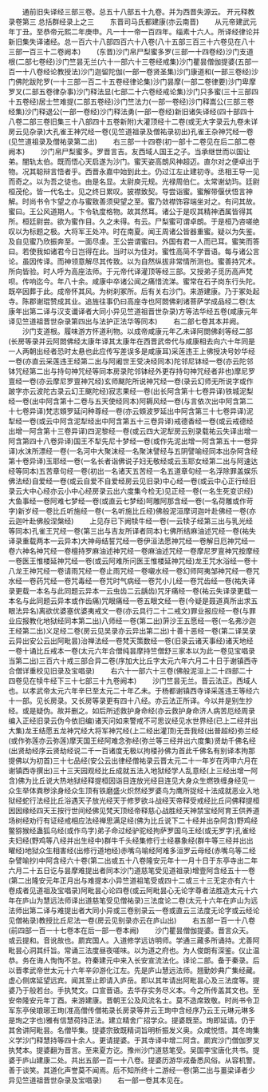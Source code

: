 <!-- { "loadSidebar": true } -->
　　通前旧失译经三部三卷。总五十八部五十九卷。并为西晋失源云。
开元释教录卷第三
总括群经录上之三
　　东晋司马氏都建康(亦云南晋)
　　从元帝建武元年丁丑。至恭帝元熙二年庚申。凡一十一帝一百四年。缁素十六人。所译经律论并新旧集失译诸经。总一百六十八部四百六十八卷(八十五部三百三十六卷见在八十三部一百三十二卷阙本)
　　(东晋)沙门帛尸梨蜜多罗(三部一十四卷经)沙门支道根(二部七卷经)沙门竺昙无兰(六十一部六十三卷经戒集)沙门瞿昙僧伽提婆(五部一百一十八卷经论教授法)沙门迦留陀伽(一部一卷贤圣集)沙门康道和(一部三卷经)沙门佛陀跋陀罗(一十三部一百二十五卷经律论集)沙门昙摩(一部二卷律要)沙门卑摩罗叉(二部五卷律杂事)沙门释法显(七部二十六卷经戒论集)沙门只多蜜(三十三部四十五卷经)居士竺难提(二部五卷经)沙门竺法力(一部一卷经)沙门释嵩公(三部三卷经集)沙门释退公(一部一卷经)沙门释法勇(一部一卷经)新旧诸失译经(四十部四十八卷二部三卷旧集三十八部四十五卷新附)大灌顶经十二卷(或无大字录云九卷未详房云见杂录)大孔雀王神咒经一卷(见竺道祖录及僧祐录初出)孔雀王杂神咒经一卷(见竺道祖录及僧祐录第二出)
　　右三部一十四卷(初一部十二卷见在后二部二卷阙本)
　　沙门帛尸梨蜜多。罗晋言吉。友西域人国王之子。当承继世而以国让弟。闇轨太伯。既而悟心天启遂为沙门。蜜天姿高朗风神超迈。直尔对之便卓出于物。况其聪辩言悟者乎。西晋永嘉中始到此土。仍过江左止建初寺。丞相王导一见而奇之。以为吾之徒也。由是名显。太尉庾元规。光禄周伯仁。太常谢幼玙。廷尉桓茂伦。皆一代名士。见之终日累叹。披襟致契。导尝诣蜜。蜜解带偃伏悟言神解。时尚书令卞望之亦与蜜致善须臾望之至。蜜乃敛襟饰容端坐对之。有问其故。蜜曰。王公风道期人。卞令轨度格物。故其然耳。诸公于是叹其精神洒属皆得其所。桓廷尉尝。欲为蜜作目。久之未得。有云。尸梨蜜可谓卓朗。于是桓乃咨嗟绝叹以为标题之极。大将军王处冲。时在南夏。闻王周诸公皆器重蜜。疑以为失鉴。及自见蜜乃欣振奔至。一面尽虔。王公尝谓蜜曰。外国有君一人而已耳。蜜笑而答曰。若使我如诸君今日岂得在此。当时以为佳对。蜜性高简不学晋语。每与诸公言论。虽因传译。而神领意解尽其传致。以为自然纵拔非常情所测也。蜜善持咒术。所向皆验。时人呼为高座法师。于元帝代译灌顶等经三部。又授弟子觅历高声梵呗。传响迄今。年八十余。咸康中卒诸公闻之痛惜流涕。蜜常在石子岗东行头陀。既卒因葬于此。成帝怀其风。为树刹冢所。后有关右沙门。来游建康。乃于冢处起寺。陈郡谢琨赞成其业。追旌往事仍曰高座寺也阿閦佛刹诸菩萨学成品经二卷(太康年出第二译与汉支谶译者大同小异见竺道祖晋世杂录)方等法华经五卷(咸康元年译见竺道祖晋世杂录第四出与法护正法华等同本)
　　右二部七卷其本并阙。
　　沙门支道根。履味游方怀道利物。以成帝咸康元年乙未译阿閦佛刹等经二部(长房等录并云阿閦佛经太康年译其太康年在西晋武帝代与咸康相去向六十年同是一人两朝出经者恐时太悬也此应传写差误多是咸康耳)采莲违王上佛授决号妙华经一卷(亦直云采莲违王经第二出与阿阇世王受决经同本)陀邻尼钵经一卷(亦云陀邻钵咒经第二出与持句神咒经等同本房录陀邻钵经外更存持句神咒经者非也)摩尼罗亶经一卷(亦云摩尼罗亶神咒经)玄师颰陀所说神咒经一卷(录云幻师无所说字或作跛字亦云波陀古录云幻王颰陀经)寂志果经一卷(出长阿含第十七卷异译)铁城泥梨经一卷(出中阿含第十二卷与五天使经同本)阿耨风经一卷(与言依次出中阿含第二十七卷异译)梵志頞罗延问种尊经一卷(亦云頞波罗延出中阿含第三十七卷异译)泥犁经一卷(或云中阿含泥犁经出中阿含第五十三卷异译)戒德香经一卷(或云戒德经出增一阿含第十三卷异译)四泥黎经一卷(或云四大泥犁房云别录载祐云失译出增一阿含第四十八卷异译)国王不犁先尼十梦经一卷(或作先泥出增一阿含第五十一卷异译)水沫所漂经一卷(一名河中大聚沫经一名聚沫譬经与五阴譬喻经同本出杂阿含经第十卷异译)玉耶经一卷(一名长者诣佛说子妇无敬经或云玉耶女经第二出与阿速达经等同本)五苦章句经一卷(初出一名诸天五苦经一名五道章句经一名浮除罪盖娱乐佛法经)自爱经一卷(或云自爱不自爱经房云见旧录)中心经一卷(或云中心正行经旧录云大中心经亦云小中心经房录云出六度集今检无)见正经一卷(一名生死变识经)大鱼事经一卷阿难七梦经一卷(或直云七梦经)呵雕阿那含经一卷(一名荷雕或作苛字)新岁经一卷比丘听施经一卷(一名听施比丘经)佛般泥洹摩诃迦叶赴佛经一卷(亦云迦叶赴佛般涅槃经)
　　上见存已下阙犊牛经一卷(一云犊子经第三出与乳光经等同本)孔雀王咒经一卷(第三出与吉友所译者同本)七佛所结麻油述咒经一卷(祐失译录重载两本一云异本)大神母结誓咒经一卷伊洹法愿神咒经一卷解日厄神咒经一卷六神名神咒经一卷檀持罗麻油述神咒经一卷麻油述咒经一卷摩尼罗亶神咒按摩经一卷医王惟楼延神咒经一卷(或云阿难所问医王惟楼延神咒经)龙王咒水浴经一卷十八龙王神咒经一卷请雨咒经一卷止雨咒经一卷嚫水经一卷幻师阿夷邹神咒经一卷咒水经一卷药咒经一卷咒毒经一卷咒时气病经一卷咒小儿经一卷咒齿经一卷(祐失译录更载一本名与此同题云异本一云虫齿二云龋齿)咒牙痛经一卷(祐云失译录更载一本名与此同题云异本或作齿痛)咒眼痛经一卷五眼文经一卷(今疑是聂道真所出求五眼法异名)离欲优婆塞优婆夷戒文一卷(亦云具行二十二戒文)罪业报应经一卷(与罪业应报教化地狱经同本第二出)八师经一卷(第二出)蓱沙王五愿经一卷(一名弗沙迦王经第二出)义足经二卷(房云见吴录亦云异出第二出)十善十恶经一卷(第二译吴录云异出安公云出阿毗昙)治禅法经一卷梵天策数经一卷(旧录云诸天事经)诸天地经一卷十诵比丘戒本一卷(太元六年合僧纯昙摩持竺僧舒三家本以为此一卷见宝唱录当第二出)三百六十戒三部合异二卷(序加大比丘字太元六年六月二十日于谢镇西寺合僧详重校见旧录及宝唱录)
　　右六十一部六十三卷(佛般泥洹上二十四部二十四卷见在犊牛经下三十七部三十九卷阙本)
　　沙门竺昙无兰。晋云法正。西域人也。以孝武帝太元六年辛巳至太元二十年乙未。于杨都谢镇西寺译采莲违王等经六十一部。见长房录。又长房等录更有四十八经。亦云法正所译。今以并是别生抄经。或是疑伪。故并删之。如后所述救护身命经(亦云救护身命济人病苦厄经周录编入正经旧录云伪今依旧编)诸天问如来警戒不可思议经见水世界经(已上二经并出大集)龙王结愿五龙神咒经大将军神咒经(上二经出灌顶)无吾我经(出普超经)弥兰经(或作弥莲亦云弥莲)摩天国王经阿难念弥经(弥兰等三经并出六度集)贤劫千佛名经(出贤劫经序云贤劫经说二千一百诸度无极以拘楼孙佛为首此千佛名有别译本拘那提佛以为初首)三十七品经(安公云出律经僧祐录云晋太元二十一年岁在丙申六月在谢镇西寺撰出)三十三天园观经比丘成就五法入地狱经学人乱意经(上三经出增一阿含)佛为比丘说大热地狱经释提桓因诣目连放光经目连见大身众生燃铁缠身经见一众生举体粪秽涂身经众生顶有铁磨盛火炽然经罗婆鸟为鹰所捉经十法成就恶业入地狱经蛇行法经比丘浴遇天子放光经天于修罗欲斗战经天帝释受戒经比丘问佛释提桓因因缘经四天王按行世间经佛见梵天顶经帝释慈心战胜经天神禁宝经阿育王供养道场树经劝行有证经戒相应法经禅思满足经(佛为比丘说下二十经并出杂阿含)野鸡经鳖猕猴经蛊狐乌经(或作鸟字)弟子命过经驴驼经拘萨罗国乌王经(或无罗字)孔雀经夫妇经(野鸡等八经并出生经中)群牛千头经集修行士经暴象经(群牛等三经并出出曜经)地狱众生相害经(出修行道地经)赤嘴乌喻经阿难多洹罗云母经(赤嘴乌等二经杂譬喻抄)中阿含经六十卷(第二出或五十八卷隆安元年十一月十日于东亭寺出二年六月二十五日讫与昙摩难提出者同本沙门道慈笔受见道祖录)增壹阿含经五十一卷(第二出隆安元年正月出与难提本小异竺道祖笔受或四十二或三十三无定亦有六十卷成者见道祖及宝唱录)阿毗昙心论四卷(或云阿毗昙心无论字尊者法胜造太元十六年在庐山为慧远法师译出道慈笔受见僧祐录)三法度论二卷(太元十六年在庐山为远法师出第二译与难提出者大同小异或三卷别录云一卷或直云三法度无论字或云经论见僧祐录)教授比丘尼法一卷(房云见别录亦云在庐山出)
　　右五部一百一十八卷(前四部一百一十七卷本在后一部一卷本阙)
　　沙门瞿昙僧伽提婆。晋言众天。或云提和。音讹故也。罽宾国人。入道修学远访明师。学通三藏多所诵持。尤善阿毗昙心洞其纤旨。常诵三法度昼夜嗟味。以为道之府也。为人俊朗有深鉴。仪止温恭。务在诲人恂恂不怠。符秦建元中来入长安宣流法化。译论二部。备于秦录。后以晋孝武帝世太元十六年辛卯游化江左。先是庐山慧远法师。翘勤妙典广集经藏。虚心侧席延望远宾。闻其至止即请入庐岳。即以其年请出阿毗昙心及三法度等。提婆乃于般若台。手执梵文。口宣晋语。去华存实务尽义本。今之所传盖其文也。至安帝隆安元年丁酉。来游建康。晋朝王公及风流名士。莫不造席致敬。时尚书令卫军东亭侯琅琊王珣(准高僧传僧祐录长房录等并云王珣中含经序乃云王元琳元琳多是珣之字也)雅有信慧荷持正法。建立精舍广招学众。提婆既至。珣即延请。仍于其舍讲阿毗昙。名僧毕集。提婆宗致既精词旨明析振发义奥。众咸悦悟。其冬珣集义学沙门释慧持等四十余人。更请提婆。于其寺译中增二阿含。罽宾沙门僧伽罗叉执梵本。提婆翻为晋言。至来夏方讫。豫州沙门道慈笔受。吴国李宝唐化共书。提婆于庐山建康二处。共出五部一百一十八卷。提婆历游华戎备悉风俗。从容机警。善于谈笑。其道化声誉莫不闻焉。后不知所终十二游经一卷(第二出与畺梁译者少异见竺道祖晋世杂录及宝唱录)
　　右一部一卷其本见在。
